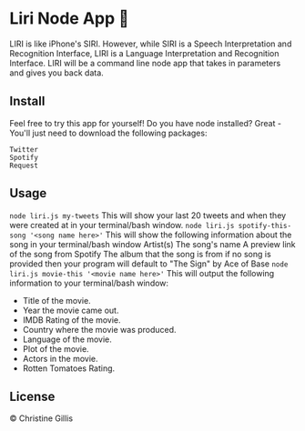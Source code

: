 # Liri Node App :iphone:

 LIRI is like iPhone's SIRI. However, while SIRI is a Speech Interpretation and Recognition Interface, LIRI is a Language Interpretation and Recognition Interface. LIRI will be a command line node app that takes in parameters and gives you back data.

## Install
Feel free to try this app for yourself! Do you have node installed? Great - You'll just need to download the following packages: 

```
Twitter
Spotify
Request
```

## Usage
```node liri.js my-tweets```
This will show your last 20 tweets and when they were created at in your terminal/bash window.
```node liri.js spotify-this-song '<song name here>'```
This will show the following information about the song in your terminal/bash window
Artist(s)
The song's name
A preview link of the song from Spotify
The album that the song is from
if no song is provided then your program will default to
"The Sign" by Ace of Base
```node liri.js movie-this '<movie name here>'```
This will output the following information to your terminal/bash window:
   * Title of the movie.
   * Year the movie came out.
   * IMDB Rating of the movie.
   * Country where the movie was produced.
   * Language of the movie.
   * Plot of the movie.
   * Actors in the movie.
   * Rotten Tomatoes Rating.

## License

© Christine Gillis

